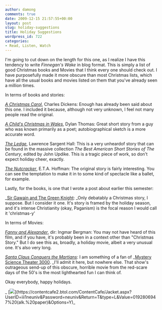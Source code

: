```yaml
---
author: damong
comments: true
date: 2009-12-15 21:57:55+00:00
layout: post
slug: holiday-suggestions
title: Holiday Suggestions
wordpress_id: 722
categories:
- Read, Listen, Watch
---
```


I'm going to cut down on the length for this one, as I realize I have this tendency to write _Finnegan's Wake_ in blog format. This is simply a list of good Christmas books and Movies that I think every one should check out. I have purposefully made it more obscure than most Christmas lists, which have all the usual books and movies listed on them that you've already seen a million times.

In terms of books and stories:

_[A Christmas Carol](http://nucat.lib.neu.edu/search~S13?/cPR4557.A2+D68+2006/cpr+4557+a2+d68+2006/-3%2C-1%2C0%2CE/frameset&FF=cpr+4557+a2+d68+2006&1%2C1%2C)_, Charles Dickens: Enough has already been said about this one. I included it because, although not very unknown, I feel not many people read the original.

_[A Child's Christmas in Wales](http://nucat.lib.neu.edu/search~S13?/X(thomas%2C%20dylan)&searchscope=13&SORT=D/X(thomas%2C%20dylan)&searchscope=13&SORT=D&SUBKEY=(thomas%2C%20dylan)/1%2C95%2C95%2CE/frameset&FF=X(thomas%2C%20dylan)&searchscope=13&SORT=D&1%2C1%2C)_, Dylan Thomas: Great short story from a guy who was known primarily as a poet; autobiographical sketch is a more accurate word.

_[The Ledge](http://nucat.lib.neu.edu/search~S13?/Xbest+american+short+stories+of+the+century&searchscope=13&SORT=DZ/Xbest+american+short+stories+of+the+century&searchscope=13&SORT=DZ&extended=1&SUBKEY=best%20american%20short%20stories%20of%20the%20century/1%2C15%2C15%2CE/frameset&FF=Xbest+american+short+stories+of+the+century&searchscope=13&SORT=DZ&1%2C1%2C#)_, Lawrence Sargent Hall: This is a very unheardof story that can be found in the massive collection _The Best American Short Stories of The Century_, edited by John Updike. This is a tragic piece of work, so don't expect holiday cheer, exactly.

_[The Nutcracker](http://nucat.lib.neu.edu/search~S13?/Xthe+nutcracker&searchscope=13&SORT=D/Xthe+nutcracker&searchscope=13&SORT=D&SUBKEY=the%20nutcracker/1%2C22%2C22%2CE/frameset&FF=Xthe+nutcracker&searchscope=13&SORT=D&7%2C7%2C)_, E.T.A. Hoffman: The original story is fairly interesting. You can see the temptation to make it in to some kind of spectacle like a ballet, for example.

Lastly, for the books, is one that I wrote a post about earlier this semester:

_[Sir Gawain and The Green Knight](http://www.lib.neu.edu/snippets/?p=380): _Only debatably a Christmas story, I suppose. But I consider it one. It's story is framed by the holiday season, and it's intense Christianity (okay, Paganism) is the focal reason I would call it 'christmas-y'

In terms of Movies:

_[Fanny and Alexander](http://nucat.lib.neu.edu/search~S13?/Xfanny+and+alexander&searchscope=13&SORT=DZ/Xfanny+and+alexander&searchscope=13&SORT=DZ&extended=1&SUBKEY=fanny%20and%20alexander/1%2C5%2C5%2CE/frameset&FF=Xfanny+and+alexander&searchscope=13&SORT=DZ&1%2C1%2C)_, dir: Ingmar Bergman: You may not have heard of this film, and if you have, it's probably been in a context other than "Christmas Story." But I do see this as, broadly, a holiday movie, albeit a very unusual one. It's also very long.

_[Santa Claus Conquers the Martians](http://video.barnesandnoble.com/DVD/Santa-Claus-Conquers-the-Martians/Pia-Zadora/e/25493162394/?itm=3&USRI=santa+claus+martians)_: I am something of a fan of _[Mystery Science Theater 3000](http://video.barnesandnoble.com/DVD/Mystery-Science-Theater-3000-Essentials/e/603497034420/?itm=2&usri=mystery+science+theater+3000). _I'll admit it here, but nowhere else. That show's outrageous send-up of this obscure, horrible movie from the red-scare days of the 50's is the most lighthearted fun I can think of.

Okay everybody, happy holidays.

_ [![](https://contentcafe2.btol.com/ContentCafe/Jacket.aspx?UserID=iii1neuniv&Password=neuniv&Return=T&type=L&Value=0192806947%20(alk.%20paper)&Options=Y)](https://contentcafe2.btol.com/ContentCafe/Jacket.aspx?UserID=iii1neuniv&Password=neuniv&Return=T&type=L&Value=0192806947%20(alk.%20paper)&Options=Y)_
